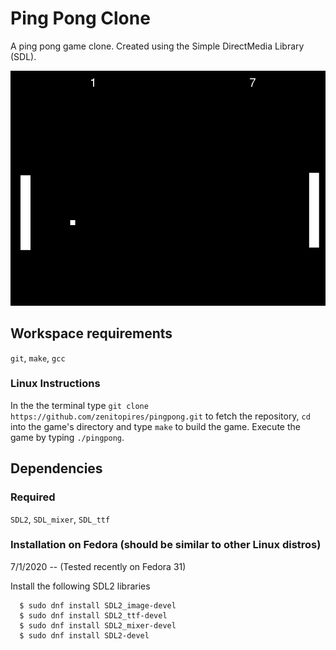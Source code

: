 # Ping Pong Clone
A ping pong game clone. Created using the Simple DirectMedia Library (SDL).

![Preview of Ping Pong Clone](https://github.com/zenitopires/PingPong/blob/master/img/ping_pong.png)

## Workspace requirements
`git`, `make`, `gcc`

### Linux Instructions
In the the terminal type `git clone https://github.com/zenitopires/pingpong.git` to fetch the repository, `cd` into the game's directory and type `make` to build the game. Execute the game by typing `./pingpong`. 

## Dependencies
### Required
`SDL2`, `SDL_mixer`, `SDL_ttf`

### Installation on Fedora (should be similar to other Linux distros)
  7/1/2020 -- (Tested recently on Fedora 31)
  
  Install the following SDL2 libraries

      $ sudo dnf install SDL2_image-devel
      $ sudo dnf install SDL2_ttf-devel
      $ sudo dnf install SDL2_mixer-devel
      $ sudo dnf install SDL2-devel
